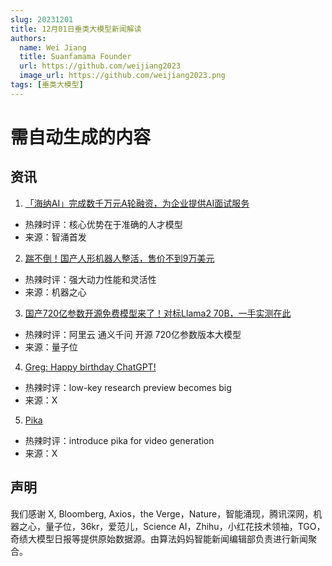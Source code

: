 ```yaml
---
slug: 20231201
title: 12月01日垂类大模型新闻解读
authors:
  name: Wei Jiang
  title: Suanfamama Founder
  url: https://github.com/weijiang2023
  image_url: https://github.com/weijiang2023.png
tags: [垂类大模型]
---
```


# 需自动生成的内容
## 资讯

1. [「海纳AI」完成数千万元A轮融资，为企业提供AI面试服务](https://mp.weixin.qq.com/s/286DXzwXXfw-m7r4SPK6hg)
* 热辣时评：核心优势在于准确的人才模型
* 来源：智涌首发

2. [踹不倒！国产人形机器人整活，售价不到9万美元](https://mp.weixin.qq.com/s/l_tbpo3WCPUuI214sPZjAQ)
* 热辣时评：强大动力性能和灵活性
* 来源：机器之心

3. [国产720亿参数开源免费模型来了！对标Llama2 70B，一手实测在此](https://mp.weixin.qq.com/s/rbvyMrEgpuXiZhKNXhHbnQ)
* 热辣时评：阿里云 通义千问 开源 720亿参数版本大模型
* 来源：量子位

4. [Greg: Happy birthday ChatGPT!](https://twitter.com/gdb/status/1730256051986153772)
* 热辣时评：low-key research preview becomes big
* 来源：X

5. [Pika](https://twitter.com/pika_labs/status/1729510078959497562)
* 热辣时评：introduce pika for video generation
* 来源：X

## 声明

我们感谢 X, Bloomberg, Axios，the Verge，Nature，智能涌现，腾讯深网，机器之心，量子位，36kr，爱范儿，Science AI，Zhihu，小红花技术领袖，TGO，奇绩大模型日报等提供原始数据源。由算法妈妈智能新闻编辑部负责进行新闻聚合。